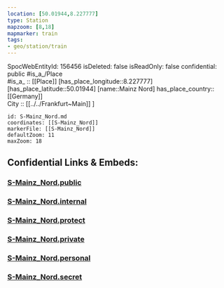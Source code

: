 ```yaml
---
location: [50.01944,8.227777] 
type: Station 
mapzoom: [8,18] 
mapmarker: train 
tags:
- geo/station/train
---
```

SpocWebEntityId: 156456
isDeleted: false
isReadOnly: false
confidential: public
#is_a_/Place  
#is_a_ :: [[Place]] 
[has_place_longitude::8.227777] 
[has_place_latitude::50.01944] 
[name::Mainz Nord] 
has_place_country:: [[Germany]]  
City :: [[../../Frankfurt~Main]] ] 


```leaflet
id: S-Mainz_Nord.md
coordinates: [[S-Mainz_Nord]] 
markerFile: [[S-Mainz_Nord]] 
defaultZoom: 11 
maxZoom: 18
```


## Confidential Links & Embeds: 

### [S-Mainz_Nord.public](/_public/\Earth\Continent\Europe\Europe~Central\Germany\Germany~West\Hessen\counties~Hessen\Frankfurt~Main\Stations-FFM~SS-Mainz_Nord.public.md) 

### [S-Mainz_Nord.internal](/_internal/\Earth\Continent\Europe\Europe~Central\Germany\Germany~West\Hessen\counties~Hessen\Frankfurt~Main\Stations-FFM~SS-Mainz_Nord.internal.md) 

### [S-Mainz_Nord.protect](/_protect/\Earth\Continent\Europe\Europe~Central\Germany\Germany~West\Hessen\counties~Hessen\Frankfurt~Main\Stations-FFM~SS-Mainz_Nord.protect.md) 

### [S-Mainz_Nord.private](/_private/\Earth\Continent\Europe\Europe~Central\Germany\Germany~West\Hessen\counties~Hessen\Frankfurt~Main\Stations-FFM~SS-Mainz_Nord.private.md) 

### [S-Mainz_Nord.personal](/_personal/\Earth\Continent\Europe\Europe~Central\Germany\Germany~West\Hessen\counties~Hessen\Frankfurt~Main\Stations-FFM~SS-Mainz_Nord.personal.md) 

### [S-Mainz_Nord.secret](/_secret/\Earth\Continent\Europe\Europe~Central\Germany\Germany~West\Hessen\counties~Hessen\Frankfurt~Main\Stations-FFM~SS-Mainz_Nord.secret.md)

